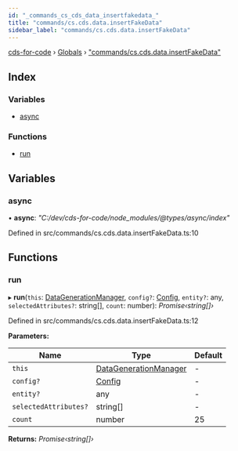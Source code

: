 ```yaml
---
id: "_commands_cs_cds_data_insertfakedata_"
title: "commands/cs.cds.data.insertFakeData"
sidebar_label: "commands/cs.cds.data.insertFakeData"
---
```


[cds-for-code](../index.md) › [Globals](../globals.md) › ["commands/cs.cds.data.insertFakeData"](_commands_cs_cds_data_insertfakedata_.md)

## Index

### Variables

* [async](_commands_cs_cds_data_insertfakedata_.md#async)

### Functions

* [run](_commands_cs_cds_data_insertfakedata_.md#run)

## Variables

###  async

• **async**: *"C:/dev/cds-for-code/node_modules/@types/async/index"*

Defined in src/commands/cs.cds.data.insertFakeData.ts:10

## Functions

###  run

▸ **run**(`this`: [DataGenerationManager](../classes/_components_datageneration_datagenerationmanager_.datagenerationmanager.md), `config?`: [Config](../interfaces/_api_cds_webapi_cdswebapi_.cdswebapi.config.md), `entity?`: any, `selectedAttributes?`: string[], `count`: number): *Promise‹string[]›*

Defined in src/commands/cs.cds.data.insertFakeData.ts:12

**Parameters:**

Name | Type | Default |
------ | ------ | ------ |
`this` | [DataGenerationManager](../classes/_components_datageneration_datagenerationmanager_.datagenerationmanager.md) | - |
`config?` | [Config](../interfaces/_api_cds_webapi_cdswebapi_.cdswebapi.config.md) | - |
`entity?` | any | - |
`selectedAttributes?` | string[] | - |
`count` | number | 25 |

**Returns:** *Promise‹string[]›*
